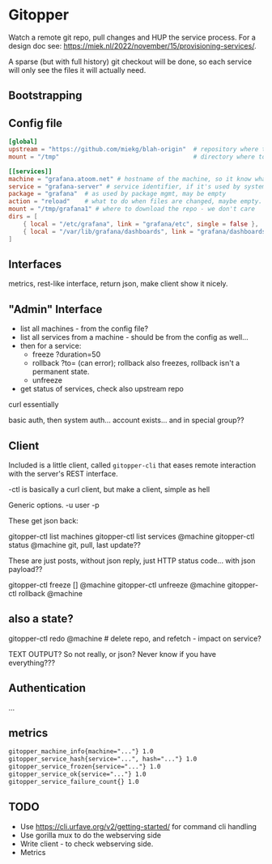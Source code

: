 # Gitopper

Watch a remote git repo, pull changes and HUP the service process. For a design doc see:
<https://miek.nl/2022/november/15/provisioning-services/>.

A sparse (but with full history) git checkout will be done, so each service will only see the files
it will actually need.

## Bootstrapping


## Config file

~~~ toml
[global]
upstream = "https://github.com/miekg/blah-origin"  # repository where to download from
mount = "/tmp"                                     # directory where to download to, mount+service is used as path

[[services]]
machine = "grafana.atoom.net" # hostname of the machine, so it know what to do there.
service = "grafana-server" # service identifier, if it's used by systemd it must be the systemd service name
package = "grafana"  # as used by package mgmt, may be empty
action = "reload"    # what to do when files are changed, maybe empty.
mount = "/tmp/grafana1" # where to download the repo - we don't care
dirs = [
    { local = "/etc/grafana", link = "grafana/etc", single = false },
    { local = "/var/lib/grafana/dashboards", link = "grafana/dashboards", single = false }
]
~~~

## Interfaces

metrics, rest-like interface, return json, make client show it nicely.

## "Admin" Interface

- list all machines - from the config file?
- list all services from a machine - should be from the config as well...
- then for a service:
    * freeze ?duration=50
    * rollback ?to=<hash> (can error); rollback also freezes, rollback isn't a permanent state.
    * unfreeze
- get status of services, check also upstream repo

curl essentially

basic auth, then system auth... account exists... and in special group??

## Client

Included is a little client, called `gitopper-cli` that eases remote interaction with the server's
REST interface.

-ctl is basically a curl client, but make a client, simple as hell

Generic options. -u user -p <passwd>

These get json back:

gitopper-ctl list machines
gitopper-ctl list services @machine
gitopper-ctl status <service-name> @machine  git, pull, last update??

These are just posts, without json reply, just HTTP status code... with json payload??

gitopper-ctl freeze <service-name> [<duration>] @machine
gitopper-ctl unfreeze <service-name> @machine
gitopper-ctl rollback <service-name> <hash> @machine

## also a state?
gitopper-ctl redo <service-name> @machine    # delete repo, and refetch - impact on service?

TEXT OUTPUT? So not really, or json? Never know if you have everything???

## Authentication

...

## metrics

~~~ txt
gitopper_machine_info{machine="..."} 1.0
gitopper_service_hash{service="...", hash="..."} 1.0
gitopper_service_frozen{service="..."} 1.0
gitopper_service_ok{service="..."} 1.0
gitopper_service_failure_count{} 1.0
~~~

## TODO

* Use https://cli.urfave.org/v2/getting-started/ for command cli handling
* Use gorilla mux to do the webserving side
* Write client - to check webserving side.
* Metrics
